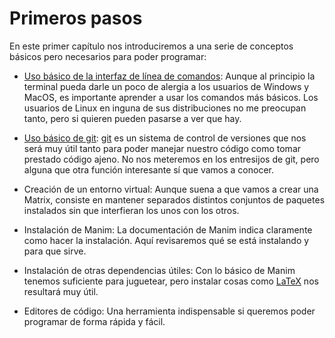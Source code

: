 # Primeros pasos

En este primer capítulo nos introduciremos a una serie de conceptos básicos pero necesarios para poder programar:

- [Uso básico de la interfaz de línea de comandos](command_line.md#la-interfaz-de-línea-de-comandos): Aunque al principio la terminal pueda darle un poco de alergia a los usuarios de Windows y MacOS, es importante aprender a usar los comandos más básicos. Los usuarios de Linux en inguna de sus distribuciones no me preocupan tanto, pero si quieren pueden pasarse a ver que hay. 

- [Uso básico de git](intro_to_git.md#git-gud-con-git): [git](https://git-scm.com/) es un sistema de control de versiones que nos será muy útil tanto para poder manejar nuestro código como tomar prestado código ajeno. No nos meteremos en los entresijos de git, pero alguna que otra función interesante sí que vamos a conocer. 

- Creación de un entorno virtual: Aunque suena a que vamos a crear una Matrix, consiste en mantener separados distintos conjuntos de paquetes instalados sin que interfieran los unos con los otros. 

- Instalación de Manim: La documentación de Manim indica claramente como hacer la instalación. Aquí revisaremos qué se está instalando y para que sirve. 

- Instalación de otras dependencias útiles:  Con lo básico de Manim tenemos suficiente para juguetear, pero instalar cosas como [LaTeX](https://www.latex-project.org/) nos resultará muy útil. 

- Editores de código: Una herramienta indispensable si queremos poder programar de forma rápida y fácil.